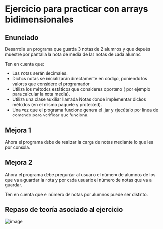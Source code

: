 # Ejercicio para practicar con arrays bidimensionales

## Enunciado
Desarrolla un programa que guarda 3 notas de 2 alumnos y que depués muestre por pantalla la nota de media de las notas de cada alumno.

Ten en cuenta que:

- Las notas serán decimales.
- Dichas notas se inicializarán directamente en código, poniendo los valores que considere el programador
- Utiliza los métodos estáticos que consideres oportuno ( por ejemplo para calcular la nota media).
- Utiliza una clase auxiliar llamada Notas donde implementar dichos métodos (en el mismo paquete y protected).
- Una vez que el programa funcione genera el .jar y ejecútalo por línea de comando para verificar que funciona.

## Mejora 1
Ahora el programa debe de realizar la carga de notas mediante lo que lea por consola.

## Mejora 2
Ahora el programa debe preguntar al usuario el número de alumnos de los que va a guardar la nota y por cada usuario el número de notas que va a guardar.

Ten en cuenta que el número de notas por alumnos puede ser distinto.


## Repaso de teoría asociado al ejercicio

![image](https://user-images.githubusercontent.com/91023374/138485548-4994ef40-d90a-4473-9741-b9d45603ad12.png)
